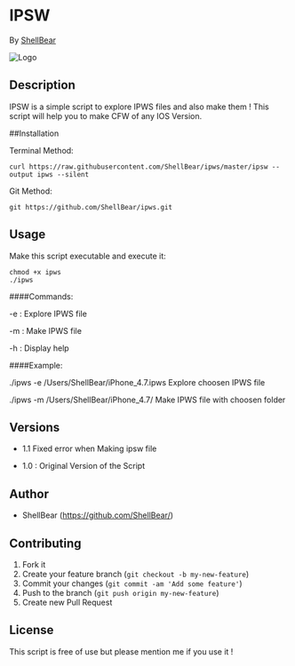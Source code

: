 # IPSW
By [ShellBear](https://github.com/ShellBear)

![Logo](http://cdn.osxdaily.com/wp-content/uploads/2015/09/ipsw-file-icon-288x300.jpg)


## Description
IPSW is a simple script to explore IPWS files and also make them ! This script will help you to make CFW of any IOS Version.


##Installation

Terminal Method:

```shell
curl https://raw.githubusercontent.com/ShellBear/ipws/master/ipsw --output ipws --silent
```

Git Method: 

```shell
git https://github.com/ShellBear/ipws.git
```


## Usage

Make this script executable and execute it:

```shell
chmod +x ipws 
./ipws
```

####Commands:

-e : Explore IPWS file
 
-m : Make IPWS file

-h : Display help

####Example:

./ipws -e /Users/ShellBear/iPhone_4.7.ipws  Explore choosen IPWS file

./ipws -m /Users/ShellBear/iPhone_4.7/      Make IPWS file with choosen folder


## Versions

* 1.1 Fixed error when Making ipsw file

* 1.0 : Original Version of the Script


## Author

* ShellBear (https://github.com/ShellBear/)


## Contributing

1. Fork it
2. Create your feature branch (`git checkout -b my-new-feature`)
3. Commit your changes (`git commit -am 'Add some feature'`)
4. Push to the branch (`git push origin my-new-feature`)
5. Create new Pull Request


## License

This script is free of use but please mention me if you use it !
